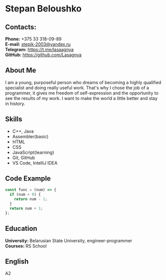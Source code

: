 # Stepan Beloushko

## Contacts:
**Phone:** +375 33 318-09-89\
**E-mail:** stepik-2003@yandex.ru\
**Telegram:** https://t.me/lasaagnya \
**GitHub:** https://github.com/Lasagnya

## About Me
I am a young, purposeful person who dreams of becoming a highly qualified specialist and doing really useful work. That's why I chose the job of a programmer, it gives me freedom of self-expression and the opportunity to see the results of my work. I want to make the world a little better and stay in history.

## Skills
* C++, Java
* Assembler(basic)
* HTML
* CSS
* JavaScript(learning)
* Git, GitHub
* VS Code, IntelliJ IDEA

## Code Example
```javascript
const func = (num) => {
  if (num > 0) {
    return num - 1;
  }
  return num + 1;
};
```

## Education
**University:** Belarusian State University, engineer-programmer\
**Courses:** RS School

## English
A2
